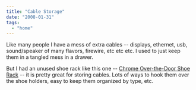 ```yaml
---
title: "Cable Storage"
date: "2008-01-31"
tags: 
  - "home"
---
```


Like many people I have a mess of extra cables -- displays, ethernet, usb, sound/speaker of many flavors, firewire, etc etc etc. I used to just keep them in a tangled mess in a drawer.

But I had an unused shoe rack like this one -- [Chrome Over-the-Door Shoe Rack](http://www.wards.com/wards/prod_display1.asp?DMSIID=82&product=72419 "Chrome Over-the-Door Shoe Rack") -- it is pretty great for storing cables. Lots of ways to hook them over the shoe holders, easy to keep them organized by type, etc.
